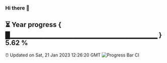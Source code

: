 ### Hi there 👋
⏳ Year progress { █▁▁▁▁▁▁▁▁▁▁▁▁▁▁▁▁▁▁▁▁▁▁▁▁▁▁▁▁▁ } 5.62 %
---
⏰ Updated on Sat, 21 Jan 2023 12:26:20 GMT
![Progress Bar CI](https://github.com/liununu/liununu/workflows/Progress%20Bar%20CI/badge.svg)
